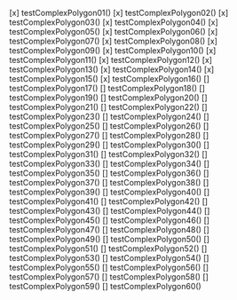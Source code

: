 [x] testComplexPolygon01()
[x] testComplexPolygon02()
[x] testComplexPolygon03()
[x] testComplexPolygon04()
[x] testComplexPolygon05()
[x] testComplexPolygon06()
[x] testComplexPolygon07()
[x] testComplexPolygon08()
[x] testComplexPolygon09()
[x] testComplexPolygon10()
[x] testComplexPolygon11()
[x] testComplexPolygon12()
[x] testComplexPolygon13()
[x] testComplexPolygon14()
[x] testComplexPolygon15()
[x] testComplexPolygon16()
[] testComplexPolygon17()
[] testComplexPolygon18()
[] testComplexPolygon19()
[] testComplexPolygon20()
[] testComplexPolygon21()
[] testComplexPolygon22()
[] testComplexPolygon23()
[] testComplexPolygon24()
[] testComplexPolygon25()
[] testComplexPolygon26()
[] testComplexPolygon27()
[] testComplexPolygon28()
[] testComplexPolygon29()
[] testComplexPolygon30()
[] testComplexPolygon31()
[] testComplexPolygon32()
[] testComplexPolygon33()
[] testComplexPolygon34()
[] testComplexPolygon35()
[] testComplexPolygon36()
[] testComplexPolygon37()
[] testComplexPolygon38()
[] testComplexPolygon39()
[] testComplexPolygon40()
[] testComplexPolygon41()
[] testComplexPolygon42()
[] testComplexPolygon43()
[] testComplexPolygon44()
[] testComplexPolygon45()
[] testComplexPolygon46()
[] testComplexPolygon47()
[] testComplexPolygon48()
[] testComplexPolygon49()
[] testComplexPolygon50()
[] testComplexPolygon51()
[] testComplexPolygon52()
[] testComplexPolygon53()
[] testComplexPolygon54()
[] testComplexPolygon55()
[] testComplexPolygon56()
[] testComplexPolygon57()
[] testComplexPolygon58()
[] testComplexPolygon59()
[] testComplexPolygon60()
